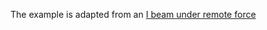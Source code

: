 The example is adapted from an [I beam under remote force](https://www.simscale.com/docs/validation-cases/i-beam-under-remote-force/)
